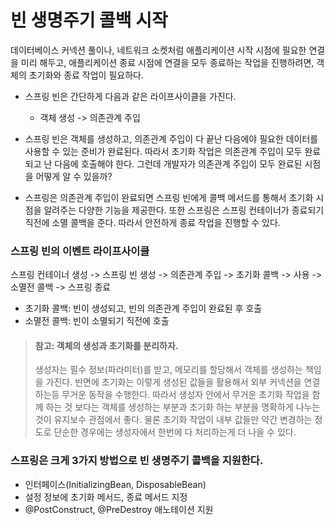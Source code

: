 # 빈 생명주기 콜백 시작
데이터베이스 커넥션 풀이나, 네트워크 소켓처럼 애플리케이션 시작 시점에 필요한 연결을 미리 해두고,
애플리케이션 종료 시점에 연결을 모두 종료하는 작업을 진행하려면, 객체의 초기화와 종료 작업이
필요하다.

* 스프링 빈은 간단하게 다음과 같은 라이프사이클을 가진다.
  * 객체 생성 -> 의존관계 주입

* 스프링 빈은 객체를 생성하고, 의존관계 주입이 다 끝난 다음에야 필요한 데이터를 사용할 수 있는 준비가 완료된다. 따라서 초기화 작업은 의존관계 주입이 모두 완료되고 난 다음에 호출해야 한다. 그런데 개발자가
의존관계 주입이 모두 완료된 시점을 어떻게 알 수 있을까?
* 스프링은 의존관계 주입이 완료되면 스프링 빈에게 콜백 메서드를 통해서 초기화 시점을 알려주는 다양한 기능을 제공한다. 또한 스프링은 스프링 컨테이너가 종료되기 직전에 소멸 콜백을 준다. 따라서 안전하게
종료 작업을 진행할 수 있다.

### 스프링 빈의 이벤트 라이프사이클
스프링 컨테이너 생성 -> 스프링 빈 생성 -> 의존관계 주입 -> 초기화 콜백 -> 사용 -> 소멸전 콜백 -> 스프링 종료
* 초기화 콜백: 빈이 생성되고, 빈의 의존관계 주입이 완료된 후 호출
* 소멸전 콜백: 빈이 소멸되기 직전에 호출

> #### 참고: 객체의 생성과 초기화를 분리하자.
> 생성자는 필수 정보(파라미터)를 받고, 메모리를 할당해서 객체를 생성하는 책임을 가진다. 반면에 초기화는 이렇게 생성된 값들을 활용해서 외부 커넥션을 연결하는등 무거운 동작을 수행한다.
> 따라서 생성자 안에서 무거운 초기화 작업을 함께 하는 것 보다는 객체를 생성하는 부분과 초기화 하는 부분을 명확하게 나누는 것이 유지보수 관점에서 좋다. 물론 초기화 작업이 내부 값들만 약간 변경하는
정도로 단순한 경우에는 생성자에서 한번에 다 처리하는게 더 나을 수 있다.

### 스프링은 크게 3가지 방법으로 빈 생명주기 콜백을 지원한다.
* 인터페이스(InitializingBean, DisposableBean)
* 설정 정보에 초기화 메서드, 종료 메서드 지정
* @PostConstruct, @PreDestroy 애노테이션 지원
